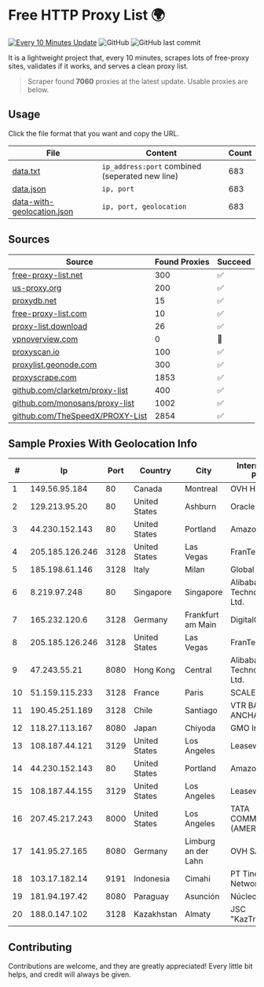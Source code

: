 
# Free HTTP Proxy List 🌍

[![Every 10 Minutes Update](https://github.com/mertguvencli/http-proxy-list/actions/workflows/main.yml/badge.svg?branch=main)](https://github.com/mertguvencli/http-proxy-list/actions/workflows/main.yml)
![GitHub](https://img.shields.io/github/license/mertguvencli/http-proxy-list)
![GitHub last commit](https://img.shields.io/github/last-commit/mertguvencli/http-proxy-list)

It is a lightweight project that, every 10 minutes, scrapes lots of free-proxy sites, validates if it works, and serves a clean proxy list.


> Scraper found **7060** proxies at the latest update. Usable proxies are below.

## Usage

Click the file format that you want and copy the URL.


|File|Content|Count|
|----|-------|-----|
|[data.txt](https://raw.githubusercontent.com/mertguvencli/http-proxy-list/main/proxy-list/data.txt)|`ip_address:port` combined (seperated new line)|683|
|[data.json](https://raw.githubusercontent.com/mertguvencli/http-proxy-list/main/proxy-list/data.json)|`ip, port`|683|
|[data-with-geolocation.json](https://raw.githubusercontent.com/mertguvencli/http-proxy-list/main/proxy-list/data-with-geolocation.json)|`ip, port, geolocation`|683|

## Sources

|Source|Found Proxies|Succeed|
|------|-------------|-------|
|[free-proxy-list.net](https://free-proxy-list.net)|300|✅|
|[us-proxy.org](https://www.us-proxy.org)|200|✅|
|[proxydb.net](http://proxydb.net)|15|✅|
|[free-proxy-list.com](https://free-proxy-list.com/?page=&port=&type%5B%5D=http&type%5B%5D=https&up_time=0&search=Search)|10|✅|
|[proxy-list.download](https://www.proxy-list.download/HTTP)|26|✅|
|[vpnoverview.com](https://vpnoverview.com/privacy/anonymous-browsing/free-proxy-servers)|0|🚫|
|[proxyscan.io](https://www.proxyscan.io)|100|✅|
|[proxylist.geonode.com](https://proxylist.geonode.com/api/proxy-list?limit=300&page=1&sort_by=lastChecked&sort_type=desc&protocols=http,https)|300|✅|
|[proxyscrape.com](https://api.proxyscrape.com/v2/?request=displayproxies&protocol=http&timeout=10000&country=all&ssl=all&anonymity=all)|1853|✅|
|[github.com/clarketm/proxy-list](https://raw.githubusercontent.com/clarketm/proxy-list/master/proxy-list-raw.txt)|400|✅|
|[github.com/monosans/proxy-list](https://raw.githubusercontent.com/monosans/proxy-list/main/proxies/http.txt)|1002|✅|
|[github.com/TheSpeedX/PROXY-List](https://raw.githubusercontent.com/TheSpeedX/PROXY-List/master/http.txt)|2854|✅|


## Sample Proxies With Geolocation Info

|#|Ip|Port|Country|City|Internet Service Provider|
|-|--|----|-------|----|-------------------------|
|1|149.56.95.184|80|Canada|Montreal|OVH Hosting|
|2|129.213.95.20|80|United States|Ashburn|Oracle Corporation|
|3|44.230.152.143|80|United States|Portland|Amazon.com, Inc.|
|4|205.185.126.246|3128|United States|Las Vegas|FranTech Solutions|
|5|185.198.61.146|3128|Italy|Milan|Global Router LLC|
|6|8.219.97.248|80|Singapore|Singapore|Alibaba (US) Technology Co., Ltd.|
|7|165.232.120.6|3128|Germany|Frankfurt am Main|DigitalOcean, LLC|
|8|205.185.126.246|3128|United States|Las Vegas|FranTech Solutions|
|9|47.243.55.21|8080|Hong Kong|Central|Alibaba (US) Technology Co., Ltd.|
|10|51.159.115.233|3128|France|Paris|SCALEWAY|
|11|190.45.251.189|3128|Chile|Santiago|VTR BANDA ANCHA S.A.|
|12|118.27.113.167|8080|Japan|Chiyoda|GMO Internet, Inc.|
|13|108.187.44.121|3129|United States|Los Angeles|Leaseweb USA, Inc.|
|14|44.230.152.143|80|United States|Portland|Amazon.com, Inc.|
|15|108.187.44.155|3129|United States|Los Angeles|Leaseweb USA, Inc.|
|16|207.45.217.243|8000|United States|Los Angeles|TATA COMMUNICATIONS (AMERICA) INC|
|17|141.95.27.165|8080|Germany|Limburg an der Lahn|OVH SAS|
|18|103.17.182.14|9191|Indonesia|Cimahi|PT Tinelo Digital Network|
|19|181.94.197.42|8080|Paraguay|Asunción|Núcleo S.A.|
|20|188.0.147.102|3128|Kazakhstan|Almaty|JSC "KazTransCom"|



## Contributing

Contributions are welcome, and they are greatly appreciated! Every
little bit helps, and credit will always be given.

